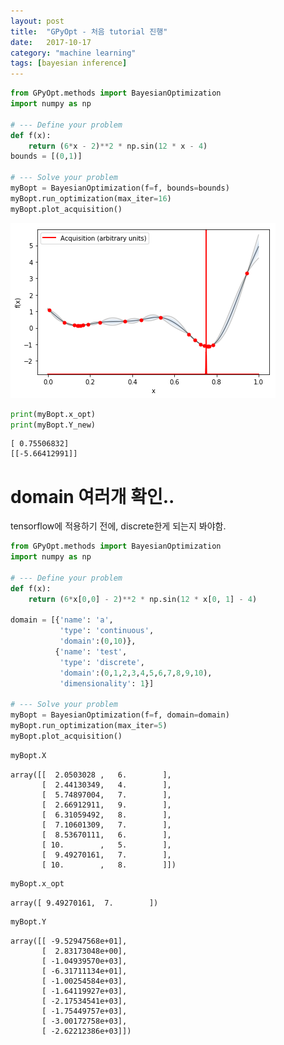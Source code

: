 ```yaml
---
layout: post
title:  "GPyOpt - 처음 tutorial 진행"
date:   2017-10-17
category: "machine learning"
tags: [bayesian inference]
---
```


```python
from GPyOpt.methods import BayesianOptimization
import numpy as np

# --- Define your problem
def f(x):
    return (6*x - 2)**2 * np.sin(12 * x - 4)
bounds = [(0,1)]

# --- Solve your problem
myBopt = BayesianOptimization(f=f, bounds=bounds)
myBopt.run_optimization(max_iter=16)
myBopt.plot_acquisition()
```


![output_0_0.png](/resources/94B70F4F2D97EBE197EE0C1ECB395EE4.png)



```python
print(myBopt.x_opt)
print(myBopt.Y_new)
```

    [ 0.75506832]
    [[-5.66412991]]


# domain 여러개 확인..
tensorflow에 적용하기 전에, discrete한게 되는지 봐야함.


```python
from GPyOpt.methods import BayesianOptimization
import numpy as np

# --- Define your problem
def f(x):
    return (6*x[0,0] - 2)**2 * np.sin(12 * x[0, 1] - 4)

domain = [{'name': 'a',
           'type': 'continuous',
           'domain':(0,10)},
          {'name': 'test',
           'type': 'discrete',
           'domain':(0,1,2,3,4,5,6,7,8,9,10),
           'dimensionality': 1}]

# --- Solve your problem
myBopt = BayesianOptimization(f=f, domain=domain)
myBopt.run_optimization(max_iter=5)
myBopt.plot_acquisition()
```


```python
myBopt.X
```




    array([[  2.0503028 ,   6.        ],
           [  2.44130349,   4.        ],
           [  5.74897004,   7.        ],
           [  2.66912911,   9.        ],
           [  6.31059492,   8.        ],
           [  7.10601309,   7.        ],
           [  8.53670111,   6.        ],
           [ 10.        ,   5.        ],
           [  9.49270161,   7.        ],
           [ 10.        ,   8.        ]])




```python
myBopt.x_opt
```




    array([ 9.49270161,  7.        ])




```python
myBopt.Y
```




    array([[ -9.52947568e+01],
           [  2.83173048e+00],
           [ -1.04939570e+03],
           [ -6.31711134e+01],
           [ -1.00254584e+03],
           [ -1.64119927e+03],
           [ -2.17534541e+03],
           [ -1.75449757e+03],
           [ -3.00172758e+03],
           [ -2.62212386e+03]])


